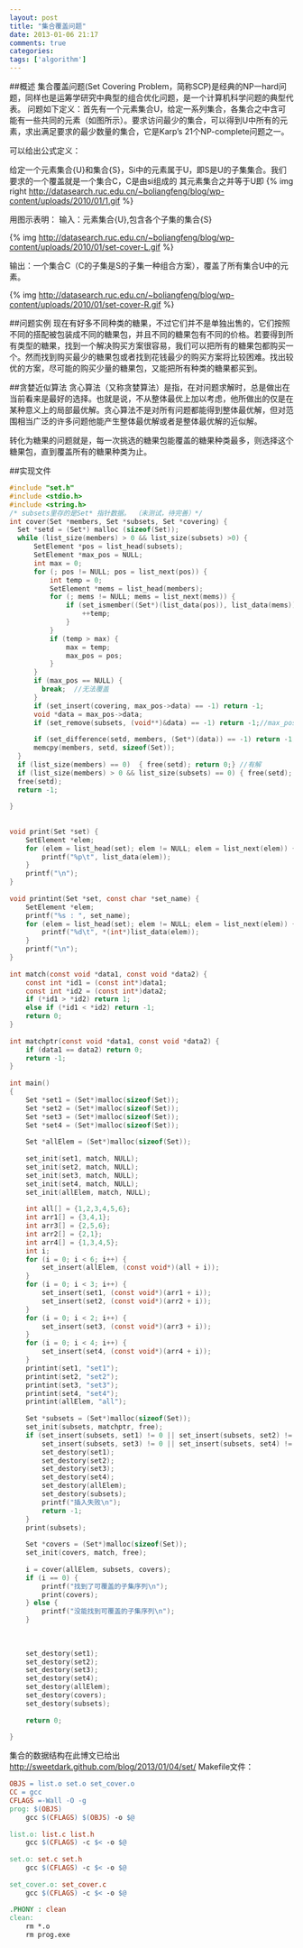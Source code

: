 ```yaml
---
layout: post
title: "集合覆盖问题"
date: 2013-01-06 21:17
comments: true
categories: 
tags: ['algorithm']
---
```

##概述
集合覆盖问题(Set Covering Problem，简称SCP)是经典的NP一hard问题，同样也是运筹学研究中典型的组合优化问题，是一个计算机科学问题的典型代表。
问题如下定义：首先有一个元素集合U，给定一系列集合，各集合之中含可能有一些共同的元素（如图所示）。要求访问最少的集合，可以得到U中所有的元素，求出满足要求的最少数量的集合，它是Karp’s 21个NP-complete问题之一。

可以给出公式定义：

给定一个元素集合{U}和集合{﻿﻿﻿S}，Si中的元素属于U，即S是U的子集集合。我们要求的一个覆盖就是一个集合C，C是由si组成的 其元素集合之并等于U即
{% img right http://datasearch.ruc.edu.cn/~boliangfeng/blog/wp-content/uploads/2010/01/1.gif %}

用图示表明：
输入：元素集合{U},包含各个子集的集合{S}

{% img http://datasearch.ruc.edu.cn/~boliangfeng/blog/wp-content/uploads/2010/01/set-cover-L.gif %}

输出：一个集合C（C的子集是S的子集一种组合方案），覆盖了所有集合U中的元素。

{% img http://datasearch.ruc.edu.cn/~boliangfeng/blog/wp-content/uploads/2010/01/set-cover-R.gif %}

##问题实例
现在有好多不同种类的糖果，不过它们并不是单独出售的，它们按照不同的搭配被包装成不同的糖果包，并且不同的糖果包有不同的价格。若要得到所有类型的糖果，找到一个解决购买方案很容易，我们可以把所有的糖果包都购买一个。然而找到购买最少的糖果包或者找到花钱最少的购买方案将比较困难。找出较优的方案，尽可能的购买少量的糖果包，又能把所有种类的糖果都买到。

##贪婪近似算法
贪心算法（又称贪婪算法）是指，在对问题求解时，总是做出在当前看来是最好的选择。也就是说，不从整体最优上加以考虑，他所做出的仅是在某种意义上的局部最优解。贪心算法不是对所有问题都能得到整体最优解，但对范围相当广泛的许多问题他能产生整体最优解或者是整体最优解的近似解。

转化为糖果的问题就是，每一次挑选的糖果包能覆盖的糖果种类最多，则选择这个糖果包，直到覆盖所有的糖果种类为止。


##实现文件
``` c
#include "set.h"
#include <stdio.h>
#include <string.h>
/* subsets里存的是Set* 指针数据。 （未测试，待完善）*/
int cover(Set *members, Set *subsets, Set *covering) {
  Set *setd = (Set*) malloc (sizeof(Set));
  while (list_size(members) > 0 && list_size(subsets) >0) {
      SetElement *pos = list_head(subsets);
      SetElement *max_pos = NULL;
      int max = 0;
      for (; pos != NULL; pos = list_next(pos)) {
          int temp = 0;
          SetElement *mems = list_head(members);
          for (; mems != NULL; mems = list_next(mems)) {
              if (set_ismember((Set*)(list_data(pos)), list_data(mems)) == 1) {
                  ++temp;
              }
          }
          if (temp > max) {
              max = temp;
              max_pos = pos;
          }
      }
      if (max_pos == NULL) {
        break;  //无法覆盖
      }
      if (set_insert(covering, max_pos->data) == -1) return -1;
      void *data = max_pos->data;
      if (set_remove(subsets, (void**)&data) == -1) return -1;//max_pos这个SetElement已经被释放，但data还在。不能再用max_pos->data了。
      
      if (set_difference(setd, members, (Set*)(data)) == -1) return -1;  
      memcpy(members, setd, sizeof(Set)); 
  }
  if (list_size(members) == 0)  { free(setd); return 0;} //有解
  if (list_size(members) > 0 && list_size(subsets) == 0) { free(setd); return 1; } //无法覆盖
  free(setd);
  return -1;
 
}
 
 
void print(Set *set) {
    SetElement *elem;
    for (elem = list_head(set); elem != NULL; elem = list_next(elem)) {
        printf("%p\t", list_data(elem));
    }
    printf("\n");
}
 
void printint(Set *set, const char *set_name) {
    SetElement *elem;
    printf("%s : ", set_name);
    for (elem = list_head(set); elem != NULL; elem = list_next(elem)) {
        printf("%d\t", *(int*)list_data(elem));
    }
    printf("\n");
}
 
int match(const void *data1, const void *data2) {
    const int *id1 = (const int*)data1;
    const int *id2 = (const int*)data2;
    if (*id1 > *id2) return 1;
    else if (*id1 < *id2) return -1;
    return 0;
}
 
int matchptr(const void *data1, const void *data2) {
    if (data1 == data2) return 0;
    return -1;
}
 
int main()
{
    Set *set1 = (Set*)malloc(sizeof(Set));
    Set *set2 = (Set*)malloc(sizeof(Set));
    Set *set3 = (Set*)malloc(sizeof(Set));
    Set *set4 = (Set*)malloc(sizeof(Set));
    
    Set *allElem = (Set*)malloc(sizeof(Set));
 
    set_init(set1, match, NULL);
    set_init(set2, match, NULL);
    set_init(set3, match, NULL);
    set_init(set4, match, NULL);
    set_init(allElem, match, NULL);
    
    int all[] = {1,2,3,4,5,6};
    int arr1[] = {3,4,1};
    int arr3[] = {2,5,6};
    int arr2[] = {2,1};
    int arr4[] = {1,3,4,5};
    int i;
    for (i = 0; i < 6; i++) {
        set_insert(allElem, (const void*)(all + i));
    }
    for (i = 0; i < 3; i++) {
        set_insert(set1, (const void*)(arr1 + i));
        set_insert(set2, (const void*)(arr2 + i));
    }
    for (i = 0; i < 2; i++) {
        set_insert(set3, (const void*)(arr3 + i));
    }
    for (i = 0; i < 4; i++) {
        set_insert(set4, (const void*)(arr4 + i));
    }
    printint(set1, "set1");
    printint(set2, "set2");
    printint(set3, "set3");
    printint(set4, "set4");
    printint(allElem, "all"); 
    
    Set *subsets = (Set*)malloc(sizeof(Set));
    set_init(subsets, matchptr, free);
    if (set_insert(subsets, set1) != 0 || set_insert(subsets, set2) != 0 ||
        set_insert(subsets, set3) != 0 || set_insert(subsets, set4) != 0) {
        set_destory(set1);
        set_destory(set2);
        set_destory(set3);
        set_destory(set4);
        set_destory(allElem);
        set_destory(subsets);
        printf("插入失败\n");
        return -1;
    }
    print(subsets);
    
    Set *covers = (Set*)malloc(sizeof(Set));
    set_init(covers, match, free);
    
    i = cover(allElem, subsets, covers);
    if (i == 0) {
        printf("找到了可覆盖的子集序列\n");
        print(covers);
    } else {
        printf("没能找到可覆盖的子集序列\n");
    }
    
    
    
    set_destory(set1);
    set_destory(set2);
    set_destory(set3);
    set_destory(set4);
    set_destory(allElem);
    set_destory(covers);
    set_destory(subsets);
 
    return 0;
 
}
```

集合的数据结构在此博文已给出 http://sweetdark.github.com/blog/2013/01/04/set/ 
Makefile文件：
``` makefile
OBJS = list.o set.o set_cover.o
CC = gcc
CFLAGS =-Wall -O -g
prog: $(OBJS)
	gcc $(CFLAGS) $(OBJS) -o $@
 
list.o: list.c list.h
	gcc $(CFLAGS) -c $< -o $@
	
set.o: set.c set.h
	gcc $(CFLAGS) -c $< -o $@
	
set_cover.o: set_cover.c
	gcc $(CFLAGS) -c $< -o $@
	
.PHONY : clean
clean: 
	rm *.o
	rm prog.exe
```


